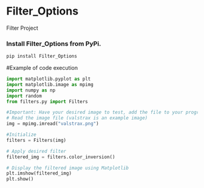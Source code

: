 # Filter_Options
Filter Project
### Install Filter_Options from PyPi.
```bash
pip install Filter_Options
```

#Example of code execution
```python
import matplotlib.pyplot as plt
import matplotlib.image as mpimg
import numpy as np
import random
from filters.py import Filters

#Important: Have your desired image to test, add the file to your program.
# Read the image file (valstrax is an example image)
img = mpimg.imread("valstrax.png")

#Initialize
filters = Filters(img)

# Apply desired filter
filtered_img = filters.color_inversion()

# Display the filtered image using Matplotlib
plt.imshow(filtered_img)
plt.show()
```

